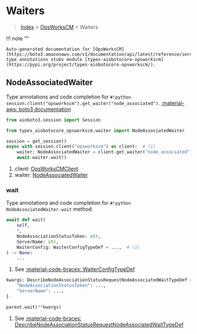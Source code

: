# Waiters

> [Index](../README.md) > [OpsWorksCM](./README.md) > Waiters

!!! note ""

    Auto-generated documentation for [OpsWorksCM](https://boto3.amazonaws.com/v1/documentation/api/latest/reference/services/opsworkscm.html#OpsWorksCM)
    type annotations stubs module [types-aiobotocore-opsworkscm](https://pypi.org/project/types-aiobotocore-opsworkscm/).

## NodeAssociatedWaiter

Type annotations and code completion for `#!python session.client("opsworkscm").get_waiter("node_associated")`.
[:material-aws: boto3 documentation](https://boto3.amazonaws.com/v1/documentation/api/latest/reference/services/opsworkscm.html#OpsWorksCM.Waiter.NodeAssociated)

```python title="Usage example"
from aioboto3.session import Session

from types_aiobotocore_opsworkscm.waiter import NodeAssociatedWaiter

session = get_session()
async with session.client("opsworkscm") as client:  # (1)
    waiter: NodeAssociatedWaiter = client.get_waiter("node_associated")  # (2)
    await waiter.wait()
```

1. client: [OpsWorksCMClient](./client.md)
2. waiter: [NodeAssociatedWaiter](./waiters.md#nodeassociatedwaiter)


### wait

Type annotations and code completion for `#!python NodeAssociatedWaiter.wait` method.

```python title="Method definition"
await def wait(
    self,
    *,
    NodeAssociationStatusToken: str,
    ServerName: str,
    WaiterConfig: WaiterConfigTypeDef = ...,  # (1)
) -> None:
    ...
```

1. See [:material-code-braces: WaiterConfigTypeDef](./type_defs.md#waiterconfigtypedef) 


```python title="Usage example with kwargs"
kwargs: DescribeNodeAssociationStatusRequestNodeAssociatedWaitTypeDef = {  # (1)
    "NodeAssociationStatusToken": ...,
    "ServerName": ...,
}

parent.wait(**kwargs)
```

1. See [:material-code-braces: DescribeNodeAssociationStatusRequestNodeAssociatedWaitTypeDef](./type_defs.md#describenodeassociationstatusrequestnodeassociatedwaittypedef) 
